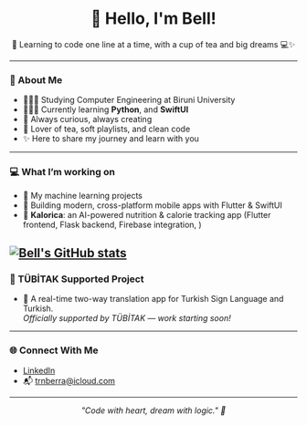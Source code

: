 <h1 align="center">🌸 Hello, I'm Bell! </h1>
<p align="center">
  🍵 Learning to code one line at a time, with a cup of tea and big dreams 💻✨
</p>

---

### 🦋 About Me
- 👩🏼‍🎓 Studying Computer Engineering at Biruni University
- 👩🏼‍💻 Currently learning **Python**, and **SwiftUI**
- 🌱 Always curious, always creating
- 🧁 Lover of tea, soft playlists, and clean code
- ✨ Here to share my journey and learn with you

---

### 💻 What I’m working on
- 🧠 My machine learning projects
- 📱 Building modern, cross-platform mobile apps with Flutter & SwiftUI
- 🍎 **Kalorica**: an AI-powered nutrition & calorie tracking app (Flutter frontend, Flask backend, Firebase integration, )
<!--
- 🎥 Coding content for Instagram (Reels!)
-->
[![Bell's GitHub stats](https://github-readme-stats.vercel.app/api?username=codedbybell&count_private=true&show_icons=true&theme=radical)](https://github.com/anuraghazra/github-readme-stats)
---

### 🧠 TÜBİTAK Supported Project
- 🤟 A real-time two-way translation app for Turkish Sign Language and Turkish.  
  *Officially supported by TÜBİTAK — work starting soon!*

---
<!--
### 🎓 Completed Projects
- 🚗 **AutoFlex** – A responsive car rental website built with a modern frontend tech stack.  
  *Completed as a course-end project focused on frontend development.*

---
-->
### 🌐 Connect With Me
- [LinkedIn](https://www.linkedin.com/in/berra-turan-797569254/ )
- 📬 trnberra@icloud.com

---

<p align="center"><i>"Code with heart, dream with logic." 💖</i></p>

